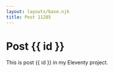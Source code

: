 ```yaml
---
layout: layouts/base.njk
title: Post 11285
---
```


# Post {{ id }}

This is post {{ id }} in my Eleventy project.
